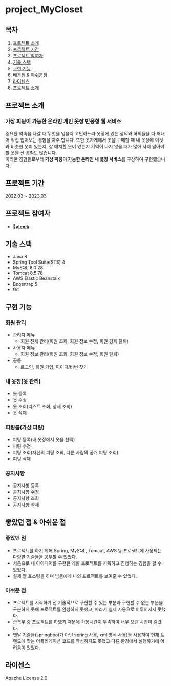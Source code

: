 # project_MyCloset
## 목차

  1. [프로젝트 소개](#프로젝트-소개)<br>
  2. [프로젝트 기간](#프로젝트-기간)
  3. [프로젝트 참여자](#프로젝트-참여자)
  4. [기술 스택](#기술-스택)<br>
  5. [구현 기능](#구현-기능)<br>
  6. [배운점 & 아쉬운점](#배운점--아쉬운점)<br>
  7. [라이센스](#라이센스)<br>
  8. [프로젝트 소개](#프로젝트-소개)<br>

## 프로젝트 소개
### 가상 피팅이 가능한 온라인 개인 옷장 반응형 웹 서비스<br>
중요한 약속을 나갈 때 무엇을 입을지 고민하느라 옷장에 있는 상의와 하의들을 다 꺼내어 직접 입어보는 경험을 자주 합니다. 또한 옷가게에서 옷을 구매할 때 내 옷장에 이것과 비슷한 옷이 있는지, 잘 매치할 옷이 있는지 기억이 나지 않을 때가 많아 사지 말아야할 옷을 산 경험도 많습니다. <br>
이러한 경험들로부터 <b>가상 피팅이 가능한 온라인 내 옷장 서비스</b>를 구상하여 구현했습니다.

## 프로젝트 기간
2022.03 ~ 2023.03

## 프로젝트 참여자
- #### 🦊[alenjb](https://github.com/alenjb)

## 기술 스택
- Java 8
- Spring Tool Suite(STS) 4
- MySQL 8.0.28
- Tomcat 8.5.78
- AWS Elastic Beanstalk
- Bootstrap 5
- Git


## 구현 기능

### 회원 관리
  - 관리자 메뉴
    - 회원 전체 관리(회원 조회, 회원 정보 수정, 회원 강제 탈퇴)
  - 사용자 메뉴
    - 회원 정보 관리(회원 조회, 회원 정보 수정, 회원 탈퇴)
  - 공통
    - 로그인, 회원 가입, 아이디/비번 찾기

### 내 옷장(옷 관리)
- 옷 등록
- 옷 수정
- 옷 조회(리스트 조회, 상세 조회)
- 옷 삭제

### 피팅룸(가상 피팅)
- 피팅 등록(내 옷장에서 옷을 선택)
- 피팅 수정
- 피팅 조회(자신의 피팅 조회, 다른 사람의 공개 피팅 조회)
- 피팅 삭제

### 공지사항
- 공지사항 등록
- 공지사항 수정
- 공지사항 조회
- 공지사항 삭제

## 좋았던 점 & 아쉬운 점
### 좋았던 점
- 프로젝트를 하기 위해 Spring, MySQL, Tomcat, AWS 등 프로젝트에 사용되는 다양한 기술들을 공부할 수 있었다.
- 처음으로 내 아이디어를 구현한 개발 프로젝트를 기획하고 진행하는 경험을 할 수 있었다.
- 실제 웹 호스팅을 하며 남들에게 나의 프로젝트를 보여줄 수 있었다.
  
### 아쉬운 점
- 프로젝트를 시작하기 전 기술적으로 구현할 수 있는 부분과 구현할 수 없는 부분을 구분하지 못해 프로젝트를 완성하지 못했고, 따라서 실제 사용으로 이루어지지 못했다.
- 군복무 중 프로젝트를 하였기 때문에 가용시간이 부족하여 너무 오랜 시간이 걸렸다.
- 옛날 기술들(springboot가 아닌 spring 사용, xml 방식 사용)을 사용하여 현재 트렌드에 맞는 어플리케이션 코드를 작성하지도 못했고 다른 환경에서 실행하기에 어려움이 있었다.

## 라이센스
Apache License 2.0
